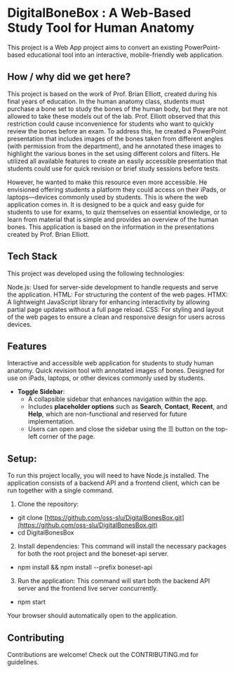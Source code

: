 # DigitalBoneBox : A Web-Based Study Tool for Human Anatomy

This project is a Web App project aims to convert an existing PowerPoint-based educational tool into an interactive, mobile-friendly web application.

## How / why did we get here?

This project is based on the work of Prof. Brian Elliott, created during his final years of education.
In the human anatomy class, students must purchase a bone set to study the bones of the human body,
but they are not allowed to take these models out of the lab. Prof. Elliott observed that this
restriction could cause inconvenience for students who want to quickly review the bones before an exam. To address this, he created a PowerPoint presentation that includes images of the bones taken from different angles (with permission from the department), and he annotated these images to highlight the various bones in the set using different colors and filters. He utilized all available features to create an easily accessible presentation that students could use for quick revision or brief study sessions before tests.

However, he wanted to make this resource even more accessible. He envisioned offering students a
platform they could access on their iPads, or laptops—devices commonly used by students. This is
where the web application comes in. It is designed to be a quick and easy guide for students to use
for exams, to quiz themselves on essential knowledge, or to learn from material that is simple and
provides an overview of the human bones. This application is based on the information in the
presentations created by Prof. Brian Elliott.

## Tech Stack

This project was developed using the following technologies:

Node.js: Used for server-side development to handle requests and serve the application.
HTML: For structuring the content of the web pages.
HTMX: A lightweight JavaScript library for enhancing interactivity by allowing partial page updates without a full page reload.
CSS: For styling and layout of the web pages to ensure a clean and responsive design for users across devices.

## Features

Interactive and accessible web application for students to study human anatomy.
Quick revision tool with annotated images of bones.
Designed for use on iPads, laptops, or other devices commonly used by students.

- **Toggle Sidebar**:
  - A collapsible sidebar that enhances navigation within the app.
  - Includes **placeholder options** such as **Search**, **Contact**, **Recent**, and **Help**, which are non-functional and reserved for future implementation.
  - Users can open and close the sidebar using the ☰ button on the top-left corner of the page.

## Setup:

To run this project locally, you will need to have Node.js installed. The application consists of a backend API and a frontend client, which can be run together with a single command.

1. Clone the repository:

- git clone [https://github.com/oss-slu/DigitalBonesBox.git](https://github.com/oss-slu/DigitalBonesBox.git)
- cd DigitalBonesBox

2. Install dependencies:
This command will install the necessary packages for both the root project and the boneset-api server.

- npm install && npm install --prefix boneset-api

3. Run the application:
This command will start both the backend API server and the frontend live server concurrently.

- npm start

Your browser should automatically open to the application.

## Contributing

Contributions are welcome! Check out the CONTRIBUTING.md for guidelines.
